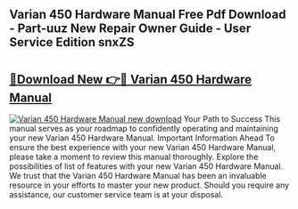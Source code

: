 ## Varian 450 Hardware Manual Free Pdf Download - Part-uuz New Repair Owner Guide - User Service Edition snxZS

# <h2><a href="http://bc57940.oget.top/?id=Varian+450+Hardware+Manual">🔗Download New 👉🔴 Varian 450 Hardware Manual</a></h2>

[![Varian 450 Hardware Manual new download](https://i.imgur.com/5g1atiW.png)](http://bc57940.oget.top/?id=Varian+450+Hardware+Manual)
Your Path to Success This manual serves as your roadmap to confidently operating and maintaining your new Varian 450 Hardware Manual. Important Information Ahead To ensure the best experience with your new Varian 450 Hardware Manual, please take a moment to review this manual thoroughly. Explore the possibilities of list of features with your new Varian 450 Hardware Manual. We trust that the Varian 450 Hardware Manual has been an invaluable resource in your efforts to master your new product. Should you require any assistance, our customer service team is at your disposal.
